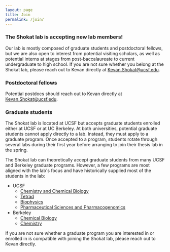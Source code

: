 ```yaml
---
layout: page
title: Join
permalink: /join/
---
```

### The Shokat lab is accepting new lab members!
Our lab is mostly composed of graduate students and postdoctoral fellows, but we are also open to interest from potential visiting scholars, as well as potential interns at stages from post-baccalaureate to current undergraduate to high school. If you are not sure whether you belong at the Shokat lab, please reach out to Kevan directly at [Kevan.Shokat@ucsf.edu](mailto:Kevan.Shokat@ucsf.edu).

### Postdoctoral fellows
Potential postdocs should reach out to Kevan directly at [Kevan.Shokat@ucsf.edu](mailto:Kevan.Shokat@ucsf.edu).

### Graduate students
The Shokat lab is located at UCSF but accepts graduate students enrolled either at UCSF or at UC Berkeley. At both universities, potential graduate students cannot apply directly to a lab. Instead, they must apply to a graduate program. Once accepted to a program, students rotate through several labs during their first year before arranging to join their thesis lab in the spring.

The Shokat lab can theoretically accept graduate students from many UCSF and Berkeley graduate programs. However, a few programs are most aligned with the lab's focus and have historically supplied most of the students in the lab:
- UCSF
    - [Chemistry and Chemical Biology](https://ccb.ucsf.edu/)
    - [Tetrad](https://tetrad.ucsf.edu/)
    - [Biophysics](https://biophysics.ucsf.edu/)
    - [Pharmaceutical Sciences and Pharmacogenomics](https://pspg.ucsf.edu/)
- Berkeley
    - [Chemical Biology](https://chembio.berkeley.edu/)
    - [Chemistry](https://chemistry.berkeley.edu/grad/chem/about)

If you are not sure whether a graduate program you are interested in or enrolled in is compatible with joining the Shokat lab, please reach out to Kevan directly.